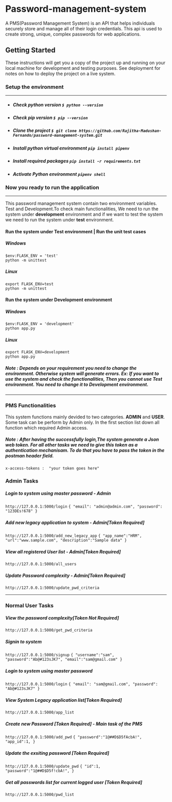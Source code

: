 # Password-management-system
A PMS(Password Management System) is an API that helps individuals securely store and manage all of their login credentials. This api is used to create strong, unique, complex passwords for web applications. 

## Getting Started
These instructions will get you a copy of the project up and running on your local machine for development and testing purposes. See deployment for notes on how to deploy the project on a live system.

### Setup the environment

------------


-  ##### Check python version `$ python --version`
- ##### Check pip version `$ pip --version`
- ##### Clone the project `$ git clone https://github.com/Rajitha-Madushan-Fernando/password-management-system.git`
-  ##### Install python virtual environment `pip install pipenv`
- #####  Install required packages  `pip install -r requirements.txt` 
- #####  Activate Python environment `pipenv shell` 


### Now you ready to run the application

------------
This  password management system contain two environment variables. Test and Development.To check main functionalities, We need to run the system under **development** environment and if we want to test the system we need to run the system under **test** environment.

#### Run the system under Test environment | Run the unit test cases
##### Windows 
	$env:FLASK_ENV = 'test'
	python -m unittest
##### Linux
	export FLASK_ENV=test
	python -m unittest

#### Run the system under Development environment
##### Windows 
	$env:FLASK_ENV = 'development'
	python app.py
##### Linux
	export FLASK_ENV=development
	python app.py

##### Note : Depends on your requirement you need to change the environment. Otherwise system will generate errors. Ex: If you want to use the system and check the functionalities, Then you cannot use Test environment. You need to change it to **Development environment**.
------------
### PMS Functionalities
This system functions mainly devided to two categories. **ADMIN** and **USER**.  Some task can be perform by Admin only. In the first section list down all  function which required Admin access.

##### Note : After having the  successfully login,The system generate a Json web token. For all other tasks we need to give this token as a authentication mechanisam. To do that you have to pass the token in the postman header field. 
`x-access-tokens :  "your token goes here"`

### Admin  Tasks
##### Login to system using master password - Admin
`http://127.0.0.1:5000/login`
`{
	"email": "admin@admin.com",
	"password": "123DEs!678"
}`

##### Add new legacy application to system - Admin[Token Required]
`http://127.0.0.1:5000/add_new_legacy_app`
 `{
    "app_name":"HRM",
    "url":"www.sample.com",
    "description":"Sample data"
}`
##### View all registered User list - Admin[Token Required]
`http://127.0.0.1:5000/all_users`

##### Update Password complexity - Admin[Token Required]
`http://127.0.0.1:5000/update_pwd_criteria`

 

------------

### Normal User Tasks
##### View the password complexity[Token Not Required] 
 `http://127.0.0.1:5000/get_pwd_criteria`

##### Signin  to system 
 `http://127.0.0.1:5000/signup`
 `{
	"username":"sam",
	"password":"Ab@#123sJK7",
	"email":"sam@gmail.com"
}`
##### Login to system using master password
`http://127.0.0.1:5000/login`
`{
	"email": "sam@gmail.com",
	"password": "Ab@#123sJK7"
}`
##### View System Legacy application list[Token Required]
 `http://127.0.0.1:5000/app_list`

##### Create new Password [Token Required] - Main task of the PMS
`http://127.0.0.1:5000/add_pwd`
 `{
	"password":"1@##D$D5fAcbA!",
	"app_id":1,
}`
##### Update the exsiting password [Token Required]
`http://127.0.0.1:5000/update_pwd`
 `{
	"id":1,
	"password":"1@##D$D5f!cbA!",
}`


##### Get all passwords list for current logged user [Token Required]
`http://127.0.0.1:5000/pwd_list`
